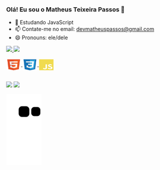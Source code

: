 ### Olá! Eu sou o Matheus Teixeira Passos 👋

- 🌱 Estudando JavaScript
- 📫 Contate-me no email: devmatheuspassos@gmail.com
- 😄 Pronouns: ele/dele

<div>
  <a href="https://github.com/DevMatheusPassos">
  <img height="180em" src="https://github-readme-stats.vercel.app/api?username=DevMatheusPassos&show_icons=true&theme=dracula&include_all_commits=true&count_private=true"/>
  <img height="180em" src="https://github-readme-stats.vercel.app/api/top-langs/?username=DevMatheusPassos&layout=compact&langs_count=7&theme=dracula"/>
</div>

<div>
  <br />
  <img align="center" alt="Matheus-HTML" height="30" width="40" src="https://raw.githubusercontent.com/devicons/devicon/master/icons/html5/html5-original.svg">
  <img align="center" alt="Matheus-CSS" height="30" width="40" src="https://raw.githubusercontent.com/devicons/devicon/master/icons/css3/css3-original.svg">
  <img align="center" alt="Matheus-Js" height="30" width="40" src="https://raw.githubusercontent.com/devicons/devicon/master/icons/javascript/javascript-plain.svg">
</div>

##


<div> 
  <a href="https://www.instagram.com/m4tth3ws021/" target="_blank"><img src="https://img.shields.io/badge/-Instagram-%23E4405F?style=for-the-badge&logo=instagram&logoColor=white" target="_blank"></a>
  <a href = "mailto:devmatheuspassos@gmail.com"><img src="https://img.shields.io/badge/-Gmail-%23333?style=for-the-badge&logo=gmail&logoColor=white" target="_blank"> </a>
 </div>
 
![Snake animation](https://github.com/DevMatheusPassos/DevMatheusPassos/blob/output/github-contribution-grid-snake.svg)
